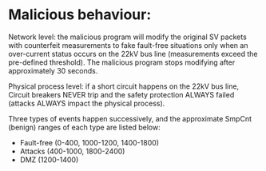 # Malicious behaviour:

Network level: the malicious program will modify the original SV packets with counterfeit measurements to fake fault-free situations only when an over-current status occurs on the 22kV bus line (measurements exceed the pre-defined threshold). The malicious program stops modifying after approximately 30 seconds.

Physical process level: if a short circuit happens on the 22kV bus line, Circuit breakers NEVER trip and the safety protection ALWAYS failed (attacks ALWAYS impact the physical process).

Three types of events happen successively, and the approximate SmpCnt (benign) ranges of each type are listed below:
- Fault-free (0-400, 1000-1200, 1400-1800)
- Attacks (400-1000, 1800-2400)
- DMZ (1200-1400)